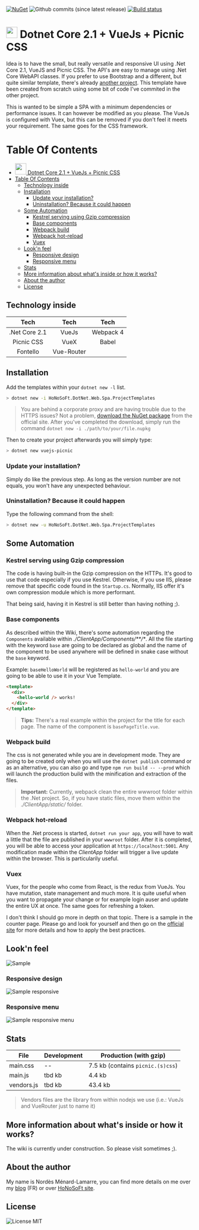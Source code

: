 [![NuGet](https://img.shields.io/nuget/v/HoNoSoFt.DotNet.Web.Spa.ProjectTemplates.svg)](https://www.nuget.org/packages/HoNoSoFt.DotNet.Web.Spa.ProjectTemplates/) 
![Github commits (since latest release)](https://img.shields.io/github/commits-since/nordes/honosoft.dotnet.web.spa.projecttemplates/1.1.0.svg) [![Build status](https://ci.appveyor.com/api/projects/status/okfn33vwyff1xb3h/branch/master?svg=true)](https://ci.appveyor.com/project/Nordes/honosoft-dotnet-web-spa-projecttemplates/branch/master)

# <img src="https://github.com/Nordes/HoNoSoFt.DotNet.Web.Spa.ProjectTemplates/raw/master/VueJs.Picnic.CSharp/ClientApp/static/images/logo.png" height="30" /> Dotnet Core 2.1 + VueJs + Picnic CSS

Idea is to have the small, but really versatile and responsive UI using .Net Core 2.1, VueJS and Picnic CSS. The API's are easy to manage using .Net Core WebAPI classes. If you prefer to use Bootstrap and a different, but quite similar template, there's already [another project](https://github.com/MarkPieszak/aspnetcore-Vue-starter). This template have been created from scratch using some bit of code I've commited in the other project.

This is wanted to be simple a SPA with a minimum dependencies or performance issues. It can however be modified as you please. The VueJs is configured with Vuex, but this can be removed if you don't feel it meets your requirement. The same goes for the CSS framework.

# Table Of Contents
- [<img src="https://github.com/Nordes/HoNoSoFt.DotNet.Web.Spa.ProjectTemplates/raw/master/VueJs.Picnic.CSharp/ClientApp/static/images/logo.png" height="30" /> Dotnet Core 2.1 + VueJs + Picnic CSS](#img-src%22httpsgithubcomnordeshonosoftdotnetwebspaprojecttemplatesrawmastervuejspicniccsharpclientappstaticimageslogopng%22-height%2230%22--dotnet-core-21--vuejs--picnic-css)
- [Table Of Contents](#table-of-contents)
  - [Technology inside](#technology-inside)
  - [Installation](#installation)
    - [Update your installation?](#update-your-installation)
    - [Uninstallation? Because it could happen](#uninstallation-because-it-could-happen)
  - [Some Automation](#some-automation)
    - [Kestrel serving using Gzip compression](#kestrel-serving-using-gzip-compression)
    - [Base components](#base-components)
    - [Webpack build](#webpack-build)
    - [Webpack hot-reload](#webpack-hot-reload)
    - [Vuex](#vuex)
  - [Look'n feel](#lookn-feel)
    - [Responsive design](#responsive-design)
    - [Responsive menu](#responsive-menu)
  - [Stats](#stats)
  - [More information about what's inside or how it works?](#more-information-about-whats-inside-or-how-it-works)
  - [About the author](#about-the-author)
  - [License](#license)

## Technology inside
| Tech | Tech | Tech |
|:----:|:----:|:----:|
| .Net Core 2.1 | VueJs | Webpack 4 |
| Picnic CSS | VueX | Babel |
| Fontello | Vue-Router |  |

## Installation
Add the templates within your `dotnet new -l` list.

```bash
> dotnet new -i HoNoSoFt.DotNet.Web.Spa.ProjectTemplates
```
> You are behind a corporate proxy and are having trouble due to the HTTPS issues? Not a problem, [download the NuGet package](https://www.nuget.org/packages/HoNoSoFt.DotNet.Web.Spa.ProjectTemplates/) from the official site. After you've completed the download, simply run the command `dotnet new -i ./path/to/your/file.nupkg`

Then to create your project afterwards you will simply type:

```bash
> dotnet new vuejs-picnic
```

### Update your installation?
Simply do like the previous step. As long as the version number are not equals, you won't have any unexpected behaviour.

### Uninstallation? Because it could happen

Type the following command from the shell:

```bash
> dotnet new -u HoNoSoFt.DotNet.Web.Spa.ProjectTemplates
```

## Some Automation

### Kestrel serving using Gzip compression
The code is having built-in the Gzip compression on the HTTPs. It's good to use that code especially if you use Kestrel. Otherwise, if you use IIS, please remove that specific code found in the `Startup.cs`. Normally, IIS offer it's own compression module which is more performant.

That being said, having it in Kestrel is still better than having nothing ;).

### Base components
As described within the Wiki, there's some automation regarding the `Components` available within _./ClientApp/Components/**/*_. All the file starting with the keyword `base` are going to be declared as global and the name of the component to be used anywhere will be defined in snake case without the `base` keyword.

Example: `baseHelloWorld` will be registered as `hello-world` and you are going to be able to use it in your Vue Template.

```html
<template>
  <div>
    <hello-world /> works!
  </div>
</template>
```

> **Tips:** There's a real example within the project for the title for each page. The name of the component is `basePageTitle.vue`.

### Webpack build
The css is not generated while you are in development mode. They are going to be created only when you will use the `dotnet publish` command or as an alternative, you can also go and type `npm run build -- --prod` which will launch the production build with the minification and extraction of the files. 

> **Important:** Currently, webpack clean the entire wwwroot folder within the .Net project. So, if you have static files, move them within the _./ClientApp/static/_ folder.

### Webpack hot-reload
When the .Net process is started, `dotnet run your app`, you will have to wait a little that the file are published in your `wwwroot` folder. After it is completed, you will be able to access your application at `https://localhost:5001`. Any modification made within the _ClientApp_ folder will trigger a live update within the browser. This is particularily useful.

### Vuex
Vuex, for the people who come from React, is the redux from VueJs. You have mutation, state management and much more. It is quite useful when you want to propagate your change or for example login auser and update the entire UX at once. The same goes for refreshing a token.

I don't think I should go more in depth on that topic. There is a sample in the counter page. Please go and look for yourself and then go on the [official site](https://vuex.vuejs.org) for more details and how to apply the best practices.

## Look'n feel
![Sample](https://github.com/Nordes/HoNoSoFt.DotNet.Web.Spa.ProjectTemplates/raw/master/screenshot/screenshot-home.png "Sample")

### Responsive design
![Sample responsive](https://github.com/Nordes/HoNoSoFt.DotNet.Web.Spa.ProjectTemplates/raw/master/screenshot/screenshot-home-responsive.png "Sample responsive")

### Responsive menu
![Sample responsive menu](https://github.com/Nordes/HoNoSoFt.DotNet.Web.Spa.ProjectTemplates/raw/master/screenshot/screenshot-home-responsive-menu.png "Sample responsive menu")

## Stats

| File | Development | Production (with gzip) |
|---|---------------|------------|
| main.css | -- | 7.5 kb (contains `picnic.(s)css`) |
| main.js | tbd kb | 4.4 kb |
| vendors.js | tbd kb | 43.4 kb |

> Vendors files are the library from within nodejs we use (i.e.: VueJs and VueRouter just to name it)

## More information about what's inside or how it works?
The wiki is currently under construction. So please visit sometimes ;).

## About the author
My name is Nordès Ménard-Lamarre, you can find more details on me over my [blog](https://blog.honosoft.com) (FR) or over [HoNoSoFt site](https://www.honosoft.com).

## License
![License MIT](https://img.shields.io/github/license/Nordes/HoNoSoFt.DotNet.Web.Spa.ProjectTemplates.svg)
